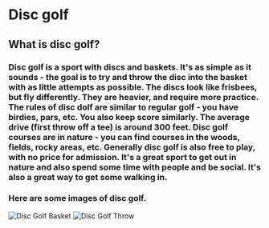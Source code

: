 # **Disc golf** 
## What is disc golf?
### Disc golf is a sport with discs and baskets. It's as simple as it sounds - the goal is to try and throw the disc into the basket with as little attempts as possible. The discs look like frisbees, but fly differently. They are heavier, and require more practice. The rules of disc dolf are similar to regular golf - you have birdies, pars, etc. You also keep score similarly. The average drive (first throw off a tee) is around 300 feet. Disc golf courses are in nature - you can find courses in the woods, fields, rocky areas, etc. Generally disc golf is also free to play, with no price for admission. It's a great sport to get out in nature and also spend some time with people and be social. It's also a great way to get some walking in.  
### **Here are some images of disc golf.** 
![Disc Golf Basket](https://i.imgur.com/OU1zgvo.jpeg)
![Disc Golf Throw](https://i.imgur.com/nIFIfmx.jpeg)